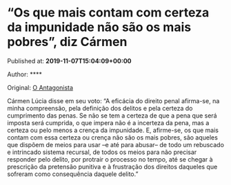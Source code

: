 
# “Os que mais contam com certeza da impunidade não são os mais pobres”, diz Cármen

Published at: **2019-11-07T15:04:09+00:00**

Author: ****

Original: [O Antagonista](https://www.oantagonista.com/brasil/os-que-mais-contam-com-certeza-da-impunidade-nao-sao-os-mais-pobres-diz-carmen/)

Cármen Lúcia disse em seu voto:
“A eficácia do direito penal afirma-se, na minha compreensão, pela definição dos delitos e pela certeza do cumprimento das penas. Se não se tem a certeza de que a pena que será imposta será cumprida, o que impera não é a incerteza da pena, mas a certeza ou pelo menos a crença da impunidade. E, afirme-se, os que mais contam com essa certeza ou crença não são os mais pobres, são aqueles que dispõem de meios para usar –e até para abusar– de todo um rebuscado e intrincado sistema recursal, de todos os meios para não precisar responder pelo delito, por protrair o processo no tempo, até se chegar à prescrição da pretensão punitiva e à frustração dos direitos daqueles que sofreram como consequência daquele delito.”
